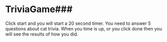 # TriviaGame### 

Click start and you will start a 20 second timer. You need to answer 5 questions about cat trivia. When you time is up, or you click done then you will see the results of how you did. 